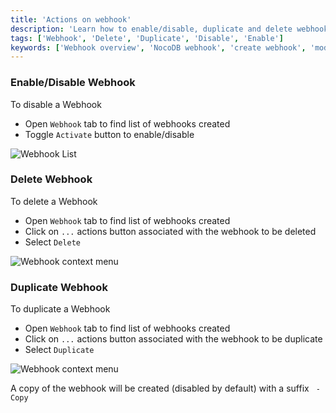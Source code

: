 ```yaml
---
title: 'Actions on webhook'
description: 'Learn how to enable/disable, duplicate and delete webhooks.'
tags: ['Webhook', 'Delete', 'Duplicate', 'Disable', 'Enable']
keywords: ['Webhook overview', 'NocoDB webhook', 'create webhook', 'modify webhook', 'delete webhook']
---
```


### Enable/Disable Webhook

To disable a Webhook
- Open `Webhook` tab to find list of webhooks created
- Toggle `Activate` button to enable/disable

![Webhook List](/img/v2/webhook/webhook-list-2.png)


### Delete Webhook

To delete a Webhook
- Open `Webhook` tab to find list of webhooks created
- Click on `...` actions button associated with the webhook to be deleted
- Select `Delete`

![Webhook context menu](/img/v2/webhook/webhook-list-3.png)


### Duplicate Webhook

To duplicate a Webhook
- Open `Webhook` tab to find list of webhooks created
- Click on `...` actions button associated with the webhook to be duplicate
- Select `Duplicate`

![Webhook context menu](/img/v2/webhook/webhook-list-3.png)

A copy of the webhook will be created (disabled by default) with a suffix ` - Copy`


